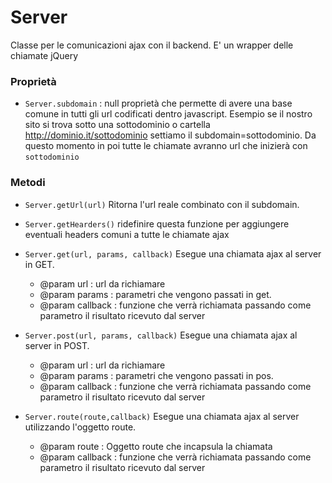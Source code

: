 # Server

Classe per le comunicazioni ajax con il backend. E' un wrapper delle chiamate jQuery


### Proprietà

- `Server.subdomain` : null
proprietà che permette di avere una base comune in tutti gli url codificati dentro
javascript. Esempio se il nostro sito si trova sotto una sottodominio o cartella
http://dominio.it/sottodominio  settiamo il subdomain=sottodominio. Da questo momento in poi
tutte le chiamate avranno url che inizierà con `sottodominio`
  

### Metodi

- `Server.getUrl(url)`
Ritorna l'url reale combinato con il subdomain.

- `Server.getHearders()`
ridefinire questa funzione per aggiungere eventuali headers comuni a tutte le chiamate ajax

- `Server.get(url, params, callback)`
Esegue una chiamata ajax al server in GET.
    - @param url : url da richiamare
    - @param params : parametri che vengono passati in get.
    - @param callback : funzione che verrà richiamata passando come parametro il risultato ricevuto dal
    server

- `Server.post(url, params, callback)`
Esegue una chiamata ajax al server in POST.
    - @param url : url da richiamare
    - @param params : parametri che vengono passati in pos.
    - @param callback : funzione che verrà richiamata passando come parametro il risultato ricevuto dal
    server

- `Server.route(route,callback)`
Esegue una chiamata ajax al server utilizzando l'oggetto route.
    - @param route : Oggetto route che incapsula la chiamata
    - @param callback : funzione che verrà richiamata passando come parametro il risultato ricevuto dal
    server
